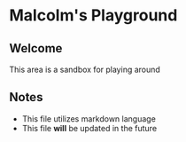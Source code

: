# Malcolm's Playground

## Welcome

This area is a sandbox for playing around

## Notes

- This file utilizes markdown language
- This file **will** be updated in the future
